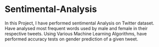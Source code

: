 # Sentimental-Analysis
In this Project, I have performed sentimental Analysis on Twitter dataset.
Have analysed most frequent words used by male and female in their respective tweets.
Using Various Machine Learning Algorithms, have performed accuracy tests on gender prediction of a given tweet.
